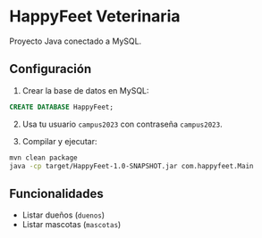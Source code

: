 # HappyFeet Veterinaria

Proyecto Java conectado a MySQL.

## Configuración

1. Crear la base de datos en MySQL:

```sql
CREATE DATABASE HappyFeet;
```

2. Usa tu usuario `campus2023` con contraseña `campus2023`.

3. Compilar y ejecutar:

```bash
mvn clean package
java -cp target/HappyFeet-1.0-SNAPSHOT.jar com.happyfeet.Main
```

## Funcionalidades

- Listar dueños (`duenos`)
- Listar mascotas (`mascotas`)
